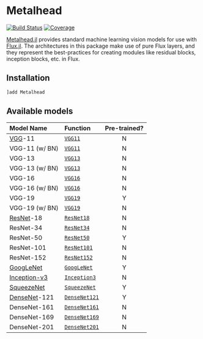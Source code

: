 # Metalhead

[![Build Status](https://travis-ci.org/FluxML/Metalhead.jl.svg?branch=master)](https://travis-ci.org/FluxML/Metalhead.jl) [![Coverage](https://codecov.io/gh/FluxML/Metalhead.jl/branch/master/graph/badge.svg)](https://codecov.io/gh/FluxML/Metalhead.jl)

[Metalhead.jl](https://github.com/FluxML/Metalhead.jl) provides standard machine learning vision models for use with [Flux.jl](https://fluxml.ai). The architectures in this package make use of pure Flux layers, and they represent the best-practices for creating modules like residual blocks, inception blocks, etc. in Flux.

## Installation

```julia
]add Metalhead
```

## Available models

| Model Name     | Function           | Pre-trained? |
|:---------------|:-------------------|:------------:|
| [VGG](https://arxiv.org/abs/1409.1556)-11          | [`VGG11`](src/vgg.jl)             | N            |
| VGG-11 (w/ BN) | [`VGG11`](src/vgg.jl)             | N            |
| VGG-13         | [`VGG13`](src/vgg.jl)             | N            |
| VGG-13 (w/ BN) | [`VGG13`](src/vgg.jl)             | N            |
| VGG-16         | [`VGG16`](src/vgg.jl)             | N            |
| VGG-16 (w/ BN) | [`VGG16`](src/vgg.jl)             | N            |
| VGG-19         | [`VGG19`](src/vgg.jl)             | Y            |
| VGG-19 (w/ BN) | [`VGG19`](src/vgg.jl)             | N            |
| [ResNet](https://arxiv.org/abs/1512.03385)-18      | [`ResNet18`](src/resnet.jl)       | N            |
| ResNet-34      | [`ResNet34`](src/resnet.jl)       | N            |
| ResNet-50      | [`ResNet50`](src/resnet.jl)       | Y            |
| ResNet-101     | [`ResNet101`](src/resnet.jl)      | N            |
| ResNet-152     | [`ResNet152`](src/resnet.jl)      | N            |
| [GoogLeNet](https://arxiv.org/abs/1409.4842)      | [`GoogLeNet`](src/googlenet.jl)   | Y            |
| [Inception-v3](https://arxiv.org/abs/1512.00567)   | [`Inception3`](src/inception.jl)  | N            |
| [SqueezeNet](https://arxiv.org/abs/1602.07360)     | [`SqueezeNet`](src/squeezenet.jl) | Y            |
| [DenseNet](https://arxiv.org/abs/1608.06993)-121   | [`DenseNet121`](src/densenet.jl)  | Y            |
| DenseNet-161   | [`DenseNet161`](src/densenet.jl)  | N            |
| DenseNet-169   | [`DenseNet169`](src/densenet.jl)  | N            |
| DenseNet-201   | [`DenseNet201`](src/densenet.jl)  | N            |
